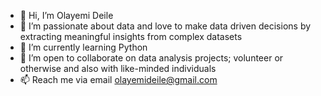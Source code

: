 - 👋 Hi, I’m Olayemi Deile
- 👀 I’m passionate about data and love to make data driven decisions by extracting meaningful insights from complex datasets
- 🌱 I’m currently learning Python
- 💞️ I’m open to collaborate on data analysis projects; volunteer or otherwise and also with like-minded individuals
- 📫 Reach me via email olayemideile@gmail.com 


<!---
OlayemiDeile/OlayemiDeile is a ✨ special ✨ repository because its `README.md` (this file) appears on your GitHub profile.
You can click the Preview link to take a look at your changes.
--->
